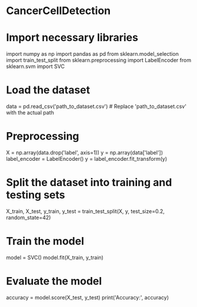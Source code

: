 # CancerCellDetection 
# Import necessary libraries
import numpy as np
import pandas as pd
from sklearn.model_selection import train_test_split
from sklearn.preprocessing import LabelEncoder
from sklearn.svm import SVC

# Load the dataset
data = pd.read_csv('path_to_dataset.csv')  # Replace 'path_to_dataset.csv' with the actual path

# Preprocessing
X = np.array(data.drop('label', axis=1))
y = np.array(data['label'])
label_encoder = LabelEncoder()
y = label_encoder.fit_transform(y)

# Split the dataset into training and testing sets
X_train, X_test, y_train, y_test = train_test_split(X, y, test_size=0.2, random_state=42)

# Train the model
model = SVC()
model.fit(X_train, y_train)

# Evaluate the model
accuracy = model.score(X_test, y_test)
print('Accuracy:', accuracy)
